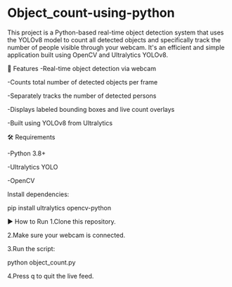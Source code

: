 # Object_count-using-python
This project is a Python-based real-time object detection system that uses the YOLOv8 model to count all detected objects and specifically track the number of people visible through your webcam. It's an efficient and simple application built using OpenCV and Ultralytics YOLOv8.

🚀 Features
-Real-time object detection via webcam

-Counts total number of detected objects per frame

-Separately tracks the number of detected persons

-Displays labeled bounding boxes and live count overlays

-Built using YOLOv8 from Ultralytics

🛠️ Requirements

-Python 3.8+

-Ultralytics YOLO

-OpenCV

Install dependencies:

pip install ultralytics opencv-python

▶️ How to Run
1.Clone this repository.

2.Make sure your webcam is connected.

3.Run the script:

python object_count.py

4.Press q to quit the live feed.


